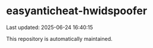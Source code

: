 # easyanticheat-hwidspoofer

Last updated: 2025-06-24 16:40:15

This repository is automatically maintained.
